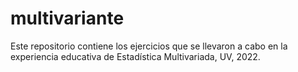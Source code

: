 # multivariante
Este repositorio contiene los ejercicios que se llevaron a cabo en la experiencia educativa de Estadística Multivariada, UV, 2022. 
